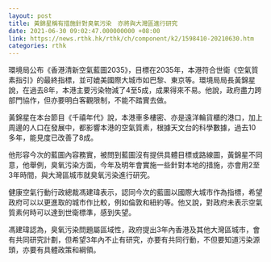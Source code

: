 ```yaml
---
layout: post
title: 黃錦星稱有措施針對臭氧污染　亦將與大灣區進行研究
date: 2021-06-30 09:02:47.000000000 +08:00
link: https://news.rthk.hk/rthk/ch/component/k2/1598410-20210630.htm
categories: rthk
---
```


環境局公布《香港清新空氣藍圖2035》，目標在2035年，本港符合世衛《空氣質素指引》的最終指標，並可媲美國際大城市如巴黎、東京等。環境局局長黃錦星說，在過去8年，本港主要污染物減了4至5成，成果得來不易。他說，政府盡力跨部門協作，但亦要明白客觀限制，不能不踏實去做。

黃錦星在本台節目《千禧年代》說，本港車多樓密、亦是遠洋輪貨櫃的港口，加上周邊的人口在發展中，都影響本港的空氣質素，根據天文台的科學數據，過去10多年，能見度已改善了8成。

他形容今次的藍圖內容務實，被問到藍圖沒有提供具體目標或路線圖，黃錦星不同意，他舉例，臭氧污染方面，今年及明年會實施一些針對本地的措施，亦會用2至3年時間，與大灣區城市就臭氧污染進行研究。

健康空氣行動行政總裁馮建瑋表示，認同今次的藍圖以國際大城市作為指標，希望政府可以以更進取的城市作比較，例如倫敦和紐約等。他又說，對政府未表示空氣質素何時可以達到世衛標準，感到失望。

馮建瑋認為，臭氧污染問題屬區域性，政府提出3年內香港及其他大灣區城市，會有共同研究計劃，但希望3年內不止有研究，亦要有共同行動，不但要知道污染源頭，亦要有具體政策和綱領。
